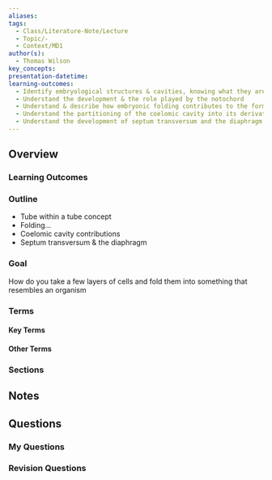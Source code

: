 ```yaml
---
aliases: 
tags:
  - Class/Literature-Note/Lecture
  - Topic/-
  - Context/MD1
author(s):
  - Thomas Wilson
key_concepts: 
presentation-datetime: 
learning-outcomes:
  - Identify embryological structures & cavities, knowing what they are derived from
  - Understand the development & the role played by the notochord
  - Understand & describe how embryonic folding contributes to the formation of body cavities
  - Understand the partitioning of the coelomic cavity into its derivatives
  - Understand the development of septum transversum and the diaphragm
---
```



## Overview
### Learning Outcomes

### Outline
- Tube within a tube concept
- Folding…
- Coelomic cavity contributions
- Septum transversum & the diaphragm
### Goal
How do you take a few layers of cells and fold them into something that
resembles an organism
### Terms
#### Key Terms

#### Other Terms

### Sections


## Notes


## Questions

### My Questions
### Revision Questions




